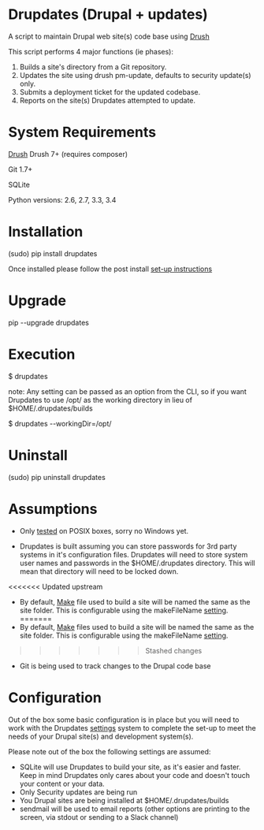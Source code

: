 Drupdates (Drupal + updates)
===========
A script to maintain Drupal web site(s) code base using [Drush](http://www.drush.org)

This script performs 4 major functions (ie phases):

1. Builds a site's directory from a Git repository.
2. Updates the site using drush pm-update, defaults to security update(s) only.
3. Submits a deployment ticket for the updated codebase.
4. Reports on the site(s) Drupdates attempted to update.


System Requirements
============
[Drush](http://drush.org) Drush 7+ (requires composer)

Git 1.7+

SQLite

Python versions: 2.6, 2.7, 3.3, 3.4

Installation
============
(sudo) pip install drupdates

Once installed please follow the post install [set-up instructions](setup.md)

Upgrade
============

pip --upgrade drupdates

Execution
============

$ drupdates

note: Any setting can be passed as an option from the CLI, so if you want
Drupdates to use /opt/ as the working directory in lieu of $HOME/.drupdates/builds

$ drupdates --workingDir=/opt/

Uninstall
============

(sudo) pip uninstall drupdates

Assumptions
===========

- Only [tested](https://travis-ci.org/jalama/drupdates) on POSIX boxes, sorry no Windows yet.

- Drupdates is built assuming you can store passwords for 3rd party systems in
it's configuration files.  Drupdates will need to store system user names
and passwords in the $HOME/.drupdates directory.  This will mean that directory
 will need to be locked down.

<<<<<<< Updated upstream
- By default, [Make](make.md) file used to build a site will be named the same as the site folder.  This is configurable using the makeFileName [setting](settings.md).
=======
- By default, [Make](make.md) files used to build a site will be named the same as the site folder.  This is configurable using the makeFileName [setting](settings.md).
>>>>>>> Stashed changes

- Git is being used to track changes to the Drupal code base

Configuration
===========

Out of the box some basic configuration is in place but you will need to work
with the Drupdates [settings](settings.md) system to complete the set-up
to meet the needs of your Drupal site(s) and development system(s).

Please note out of the box the following settings are assumed:
- SQLite will use Drupdates to build your site, as it's easier and faster.  Keep in mind Drupdates only cares about your code and doesn't touch your content or your data.
- Only Security updates are being run
- You Drupal sites are being installed at $HOME/.drupdates/builds
- sendmail will be used to email reports (other options are printing to the screen,
via stdout or sending to a Slack channel)
